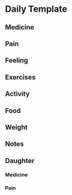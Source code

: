 # Daily Template

## Medicine


## Pain


## Feeling


## Exercises


## Activity


## Food


## Weight


## Notes


## Daughter

### Medicine


### Pain
